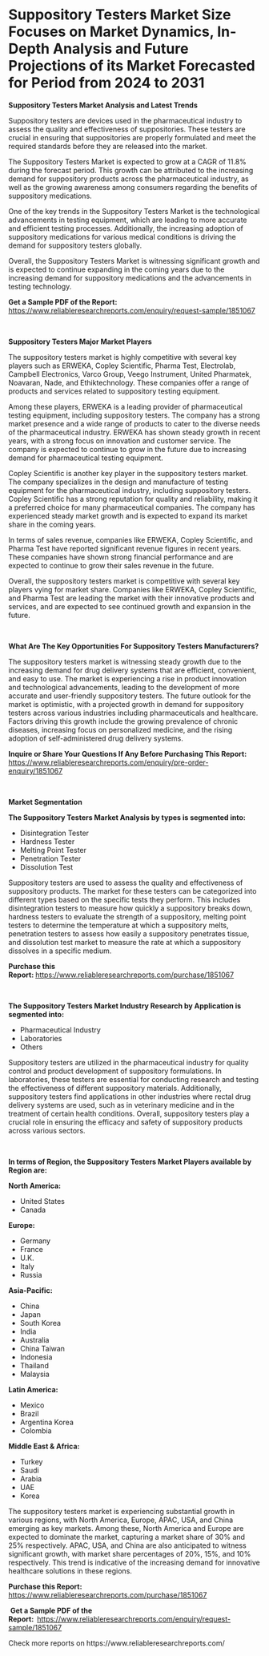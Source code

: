 <p><h1>Suppository Testers Market Size Focuses on Market Dynamics, In-Depth Analysis and Future Projections of its Market Forecasted for Period from 2024 to 2031</h1></p><p><strong>Suppository Testers Market Analysis and Latest Trends</strong></p>
<p><p>Suppository testers are devices used in the pharmaceutical industry to assess the quality and effectiveness of suppositories. These testers are crucial in ensuring that suppositories are properly formulated and meet the required standards before they are released into the market.</p><p>The Suppository Testers Market is expected to grow at a CAGR of 11.8% during the forecast period. This growth can be attributed to the increasing demand for suppository products across the pharmaceutical industry, as well as the growing awareness among consumers regarding the benefits of suppository medications.</p><p>One of the key trends in the Suppository Testers Market is the technological advancements in testing equipment, which are leading to more accurate and efficient testing processes. Additionally, the increasing adoption of suppository medications for various medical conditions is driving the demand for suppository testers globally.</p><p>Overall, the Suppository Testers Market is witnessing significant growth and is expected to continue expanding in the coming years due to the increasing demand for suppository medications and the advancements in testing technology.</p></p>
<p><strong>Get a Sample PDF of the Report:&nbsp;</strong> <a href="https://www.reliableresearchreports.com/enquiry/request-sample/1851067">https://www.reliableresearchreports.com/enquiry/request-sample/1851067</a></p>
<p>&nbsp;</p>
<p><strong>Suppository Testers Major Market Players</strong></p>
<p><p>The suppository testers market is highly competitive with several key players such as ERWEKA, Copley Scientific, Pharma Test, Electrolab, Campbell Electronics, Varco Group, Veego Instrument, United Pharmatek, Noavaran, Nade, and Ethiktechnology. These companies offer a range of products and services related to suppository testing equipment.</p><p>Among these players, ERWEKA is a leading provider of pharmaceutical testing equipment, including suppository testers. The company has a strong market presence and a wide range of products to cater to the diverse needs of the pharmaceutical industry. ERWEKA has shown steady growth in recent years, with a strong focus on innovation and customer service. The company is expected to continue to grow in the future due to increasing demand for pharmaceutical testing equipment.</p><p>Copley Scientific is another key player in the suppository testers market. The company specializes in the design and manufacture of testing equipment for the pharmaceutical industry, including suppository testers. Copley Scientific has a strong reputation for quality and reliability, making it a preferred choice for many pharmaceutical companies. The company has experienced steady market growth and is expected to expand its market share in the coming years.</p><p>In terms of sales revenue, companies like ERWEKA, Copley Scientific, and Pharma Test have reported significant revenue figures in recent years. These companies have shown strong financial performance and are expected to continue to grow their sales revenue in the future.</p><p>Overall, the suppository testers market is competitive with several key players vying for market share. Companies like ERWEKA, Copley Scientific, and Pharma Test are leading the market with their innovative products and services, and are expected to see continued growth and expansion in the future.</p></p>
<p>&nbsp;</p>
<p><strong>What Are The Key Opportunities For Suppository Testers Manufacturers?</strong></p>
<p><p>The suppository testers market is witnessing steady growth due to the increasing demand for drug delivery systems that are efficient, convenient, and easy to use. The market is experiencing a rise in product innovation and technological advancements, leading to the development of more accurate and user-friendly suppository testers. The future outlook for the market is optimistic, with a projected growth in demand for suppository testers across various industries including pharmaceuticals and healthcare. Factors driving this growth include the growing prevalence of chronic diseases, increasing focus on personalized medicine, and the rising adoption of self-administered drug delivery systems.</p></p>
<p><strong>Inquire or Share Your Questions If Any Before Purchasing This Report:</strong> <a href="https://www.reliableresearchreports.com/enquiry/pre-order-enquiry/1851067">https://www.reliableresearchreports.com/enquiry/pre-order-enquiry/1851067</a></p>
<p>&nbsp;</p>
<p><strong>Market Segmentation</strong></p>
<p><strong>The Suppository Testers Market Analysis by types is segmented into:</strong></p>
<p><ul><li>Disintegration Tester</li><li>Hardness Tester</li><li>Melting Point Tester</li><li>Penetration Tester</li><li>Dissolution Test</li></ul></p>
<p><p>Suppository testers are used to assess the quality and effectiveness of suppository products. The market for these testers can be categorized into different types based on the specific tests they perform. This includes disintegration testers to measure how quickly a suppository breaks down, hardness testers to evaluate the strength of a suppository, melting point testers to determine the temperature at which a suppository melts, penetration testers to assess how easily a suppository penetrates tissue, and dissolution test market to measure the rate at which a suppository dissolves in a specific medium.</p></p>
<p><strong>Purchase this Report:&nbsp;</strong><a href="https://www.reliableresearchreports.com/purchase/1851067">https://www.reliableresearchreports.com/purchase/1851067</a></p>
<p>&nbsp;</p>
<p><strong>The Suppository Testers Market Industry Research by Application is segmented into:</strong></p>
<p><ul><li>Pharmaceutical Industry</li><li>Laboratories</li><li>Others</li></ul></p>
<p><p>Suppository testers are utilized in the pharmaceutical industry for quality control and product development of suppository formulations. In laboratories, these testers are essential for conducting research and testing the effectiveness of different suppository materials. Additionally, suppository testers find applications in other industries where rectal drug delivery systems are used, such as in veterinary medicine and in the treatment of certain health conditions. Overall, suppository testers play a crucial role in ensuring the efficacy and safety of suppository products across various sectors.</p></p>
<p>&nbsp;</p>
<p><strong>In terms of Region, the Suppository Testers Market Players available by Region are:</strong></p>
<p>
    <p> <strong> North America: </strong>
        <ul>
            <li>United States</li>
            <li>Canada</li>
        </ul>
        </p> 
    <p> <strong> Europe: </strong>
        <ul>
            <li>Germany</li>
            <li>France</li>
            <li>U.K.</li>
            <li>Italy</li>
            <li>Russia</li>
        </ul>
        </p> 
    <p> <strong> Asia-Pacific: </strong>
        <ul>
            <li>China</li>
            <li>Japan</li>
            <li>South Korea</li>
            <li>India</li>
            <li>Australia</li>
            <li>China Taiwan</li>
            <li>Indonesia</li>
            <li>Thailand</li>
            <li>Malaysia</li>
        </ul>
        </p> 
    <p> <strong> Latin America: </strong>
        <ul>
            <li>Mexico</li>
            <li>Brazil</li>
            <li>Argentina Korea</li>
            <li>Colombia</li>
        </ul>
        </p> 
    <p> <strong> Middle East & Africa: </strong>
        <ul>
            <li>Turkey</li>
            <li>Saudi</li>
            <li>Arabia</li>
            <li>UAE</li>
            <li>Korea</li>
        </ul>
    </p>
    </p>
<p><p>The suppository testers market is experiencing substantial growth in various regions, with North America, Europe, APAC, USA, and China emerging as key markets. Among these, North America and Europe are expected to dominate the market, capturing a market share of 30% and 25% respectively. APAC, USA, and China are also anticipated to witness significant growth, with market share percentages of 20%, 15%, and 10% respectively. This trend is indicative of the increasing demand for innovative healthcare solutions in these regions.</p></p>
<p><strong>Purchase this Report: </strong><a href="https://www.reliableresearchreports.com/purchase/1851067">https://www.reliableresearchreports.com/purchase/1851067</a></p>
<p>&nbsp;<strong>Get a Sample PDF of the Report:&nbsp;&nbsp;</strong><a href="https://www.reliableresearchreports.com/enquiry/request-sample/1851067">https://www.reliableresearchreports.com/enquiry/request-sample/1851067</a></p>
<p><strong></strong></p>
<p>Check more reports on https://www.reliableresearchreports.com/</p>